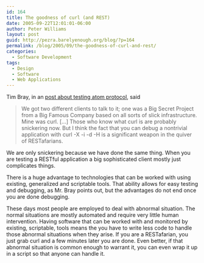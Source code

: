 ```yaml
---
id: 164
title: The goodness of curl (and REST)
date: 2005-09-22T12:01:01-06:00
author: Peter Williams
layout: post
guid: http://pezra.barelyenough.org/blog/?p=164
permalink: /blog/2005/09/the-goodness-of-curl-and-rest/
categories:
  - Software Development
tags:
  - Design
  - Software
  - Web Applications
---
```

Tim Bray, in an [post about testing atom protocol](http://tbray.org/ongoing/When/200x/2005/09/21/Atom-Protocol), said

<blockquote cite='http://tbray.org/ongoing/When/200x/2005/09/21/Atom-Protocol'>
  <p>
    We got two different clients to talk to it; one was a Big Secret Project from a Big Famous Company based on all sorts of slick infrastructure. Mine was curl. [&#8230;] Those who know what curl is are probably snickering now. But I think the fact that you can debug a nontrivial application with curl -X -i -d -H is a significant weapon in the quiver of RESTafarians.
  </p>
</blockquote>

We are only snickering because we have done the same thing. When you are testing a RESTful application a big sophisticated client mostly just complicates things.

There is a huge advantage to technologies that can be worked with using existing, generalized and scriptable tools. That ability allows for easy testing and debugging, as Mr. Bray points out, but the advantages do not end once you are done debugging.

These days most people are employed to deal with abnormal situation. The normal situations are mostly automated and require very little human intervention. Having software that can be worked with and monitored by existing, scriptable, tools means the you have to write less code to handle those abnormal situations when they arise. If you are a RESTafarian, you just grab curl and a few minutes later you are done. Even better, if that abnormal situation is common enough to warrant it, you can even wrap it up in a script so that anyone can handle it.